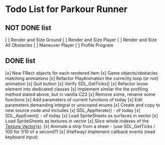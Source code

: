 # Todo List for Parkour Runner

## NOT DONE list
[ ] Render and Size Ground
[ ] Render and Size Player
[ ] Render and Size All Obstacles
[ ] Maneuver Player
[ ] Profile Program


## DONE list
[x] New FRect objects for each rendered item
[x] Game objects/obstacles matching animations
[x] Refactor PlayAnimation the correctly loop (or not) animation
[x] Quit button
[x] Verify SDL_GetTicks()
[x] Refactor loose element into dedicated classes
[x] Implement similar the the profiling method stated above, but in vanilla C23
[x] Remove some, rename some functions
[x] Add parameters of current functions of today
[x] Edit parameters demanding integral or unscoped enums
[x] Create and copy to new source code and includes
[x] SDL_AppIterate() - of today
[x] SDL_AppEvent() - of today
[x] Load SpriteSheets as surfaces in vector
[x] Load SpriteSheets as textures in vector
[x] Slice whole indexes of the [Texture Vector(s)](https://www.reddit.com/r/sdl/comments/1bo7k1l/tutorial_for_spritestrips/?rdt=46632). 
[x] Animate a strip from a sheet - (use SDL_GetTicks / 100 for 1/10 of a second?)
[x] (Halfway) Implement callback events (read keyboard input)